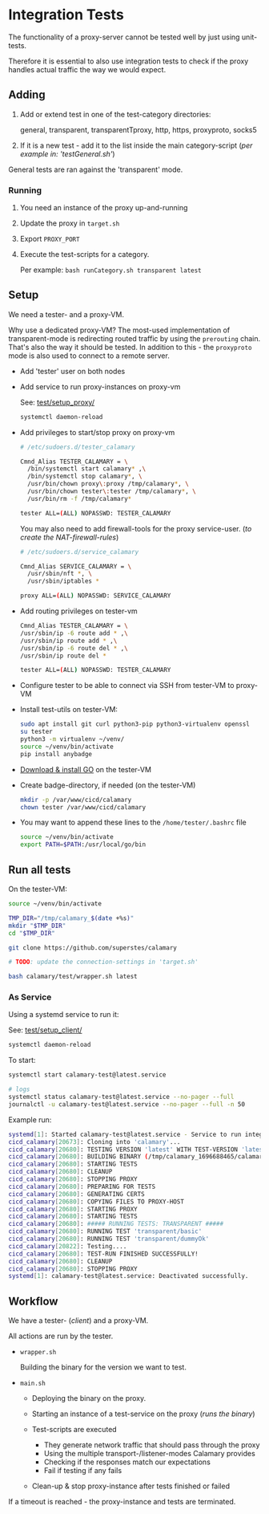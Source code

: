# Integration Tests

The functionality of a proxy-server cannot be tested well by just using unit-tests.

Therefore it is essential to also use integration tests to check if the proxy handles actual traffic the way we would expect.

## Adding

1. Add or extend test in one of the test-category directories:

   general, transparent, transparentTproxy, http, https, proxyproto, socks5

2. If it is a new test - add it to the list inside the main category-script (*per example in: 'testGeneral.sh'*)

General tests are ran against the 'transparent' mode.

### Running

1. You need an instance of the proxy up-and-running
2. Update the proxy in `target.sh`
3. Export `PROXY_PORT`
4. Execute the test-scripts for a category.

   Per example: `bash runCategory.sh transparent latest`

## Setup

We need a tester- and a proxy-VM.

Why use a dedicated proxy-VM? The most-used implementation of transparent-mode is redirecting routed traffic by using the `prerouting` chain. That's also the way it should be tested. In addition to this - the `proxyproto` mode is also used to connect to a remote server.

* Add 'tester' user on both nodes
* Add service to run proxy-instances on proxy-vm

   See: [test/setup_proxy/](https://github.com/superstes/calamary/tree/latest/test/setup_proxy)

   ```bash
   systemctl daemon-reload
   ```

* Add privileges to start/stop proxy on proxy-vm

   ```bash
   # /etc/sudoers.d/tester_calamary

   Cmnd_Alias TESTER_CALAMARY = \
     /bin/systemctl start calamary* ,\
     /bin/systemctl stop calamary*, \
     /usr/bin/chown proxy\:proxy /tmp/calamary*, \
     /usr/bin/chown tester\:tester /tmp/calamary*, \
     /usr/bin/rm -f /tmp/calamary*

   tester ALL=(ALL) NOPASSWD: TESTER_CALAMARY
   ```

   You may also need to add firewall-tools for the proxy service-user. (*to create the NAT-firewall-rules*)

   ```bash
   # /etc/sudoers.d/service_calamary

   Cmnd_Alias SERVICE_CALAMARY = \
     /usr/sbin/nft *, \
     /usr/sbin/iptables *

   proxy ALL=(ALL) NOPASSWD: SERVICE_CALAMARY
   ```

* Add routing privileges on tester-vm

   ```bash
   Cmnd_Alias TESTER_CALAMARY = \
   /usr/sbin/ip -6 route add * ,\
   /usr/sbin/ip route add * ,\
   /usr/sbin/ip -6 route del * ,\
   /usr/sbin/ip route del * 

   tester ALL=(ALL) NOPASSWD: TESTER_CALAMARY
   ```

* Configure tester to be able to connect via SSH from tester-VM to proxy-VM

* Install test-utils on tester-VM:

   ```bash
   sudo apt install git curl python3-pip python3-virtualenv openssl
   su tester
   python3 -m virtualenv ~/venv/
   source ~/venv/bin/activate
   pip install anybadge
   ```

* [Download & install GO](https://go.dev/doc/install) on the tester-VM

* Create badge-directory, if needed (on the tester-VM)

   ```bash
   mkdir -p /var/www/cicd/calamary
   chown tester /var/www/cicd/calamary
   ```

* You may want to append these lines to the `/home/tester/.bashrc` file

   ```bash
   source ~/venv/bin/activate
   export PATH=$PATH:/usr/local/go/bin
   ```
   

## Run all tests

On the tester-VM:

```bash
source ~/venv/bin/activate

TMP_DIR="/tmp/calamary_$(date +%s)"
mkdir "$TMP_DIR"
cd "$TMP_DIR"

git clone https://github.com/superstes/calamary

# TODO: update the connection-settings in 'target.sh'

bash calamary/test/wrapper.sh latest
```

### As Service

Using a systemd service to run it:

See: [test/setup_client/](https://github.com/superstes/calamary/tree/latest/test/setup_client)

```bash
systemctl daemon-reload
```

To start:

```bash
systemctl start calamary-test@latest.service

# logs
systemctl status calamary-test@latest.service --no-pager --full
journalctl -u calamary-test@latest.service --no-pager --full -n 50
```

Example run:

```bash
systemd[1]: Started calamary-test@latest.service - Service to run integration tests for calamary proxy.
cicd_calamary[20673]: Cloning into 'calamary'...
cicd_calamary[20680]: TESTING VERSION 'latest' WITH TEST-VERSION 'latest-157e6d6b'
cicd_calamary[20680]: BUILDING BINARY (/tmp/calamary_1696688465/calamary)
cicd_calamary[20680]: STARTING TESTS
cicd_calamary[20680]: CLEANUP
cicd_calamary[20680]: STOPPING PROXY
cicd_calamary[20680]: PREPARING FOR TESTS
cicd_calamary[20680]: GENERATING CERTS
cicd_calamary[20680]: COPYING FILES TO PROXY-HOST
cicd_calamary[20680]: STARTING PROXY
cicd_calamary[20680]: STARTING TESTS
cicd_calamary[20680]: ##### RUNNING TESTS: TRANSPARENT #####
cicd_calamary[20680]: RUNNING TEST 'transparent/basic'
cicd_calamary[20680]: RUNNING TEST 'transparent/dummyOk'
cicd_calamary[20822]: Testing....
cicd_calamary[20680]: TEST-RUN FINISHED SUCCESSFULLY!
cicd_calamary[20680]: CLEANUP
cicd_calamary[20680]: STOPPING PROXY
systemd[1]: calamary-test@latest.service: Deactivated successfully.
```

## Workflow

We have a tester- (*client*) and a proxy-VM.

All actions are run by the tester.

* `wrapper.sh`

   Building the binary for the version we want to test.

* `main.sh`

  * Deploying the binary on the proxy.

  * Starting an instance of a test-service on the proxy (*runs the binary*)

  * Test-scripts are executed

    * They generate network traffic that should pass through the proxy
    * Using the multiple transport-/listener-modes Calamary provides
    * Checking if the responses match our expectations
    * Fail if testing if any fails

  * Clean-up & stop proxy-instance after tests finished or failed

If a timeout is reached - the proxy-instance and tests are terminated.
